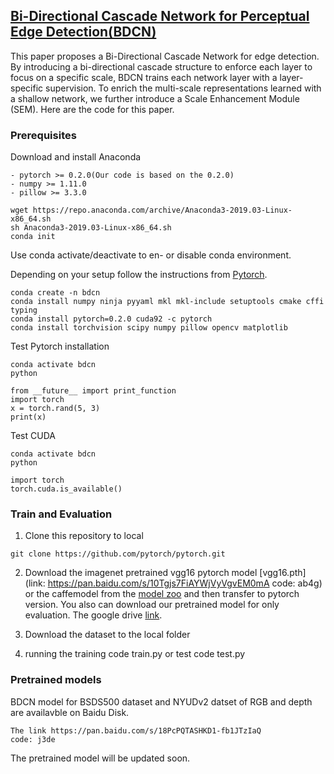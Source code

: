 ## [Bi-Directional Cascade Network for Perceptual Edge Detection(BDCN)](https://arxiv.org/pdf/1902.10903.pdf)

This paper proposes a Bi-Directional Cascade Network for edge detection. By introducing a bi-directional cascade structure to enforce each layer to focus on a specific scale, BDCN trains each network layer with a layer-specific supervision. To enrich the multi-scale representations learned with a shallow network, we further introduce a Scale Enhancement
Module (SEM). Here are the code for this paper.

### Prerequisites

Download and install Anaconda

    - pytorch >= 0.2.0(Our code is based on the 0.2.0)
    - numpy >= 1.11.0
    - pillow >= 3.3.0

    wget https://repo.anaconda.com/archive/Anaconda3-2019.03-Linux-x86_64.sh
    sh Anaconda3-2019.03-Linux-x86_64.sh
    conda init

Use conda activate/deactivate to en- or disable conda environment.

Depending on your setup follow the instructions from [Pytorch](https://pytorch.org/get-started/previous-versions/).

    conda create -n bdcn
    conda install numpy ninja pyyaml mkl mkl-include setuptools cmake cffi typing
    conda install pytorch=0.2.0 cuda92 -c pytorch
    conda install torchvision scipy numpy pillow opencv matplotlib

Test Pytorch installation

    conda activate bdcn
    python

    from __future__ import print_function
    import torch
    x = torch.rand(5, 3)
    print(x)

Test CUDA

    conda activate bdcn
    python

    import torch
    torch.cuda.is_available()


### Train and Evaluation

1. Clone this repository to local
```shell
git clone https://github.com/pytorch/pytorch.git
```

2. Download the imagenet pretrained vgg16 pytorch model [vgg16.pth](link: https://pan.baidu.com/s/10Tgjs7FiAYWjVyVgvEM0mA code: ab4g) or the caffemodel from the [model zoo](https://github.com/BVLC/caffe/wiki/Model-Zoo) and then transfer to pytorch version. You also can download our pretrained model for only evaluation.
The google drive [link](https://drive.google.com/file/d/1CmDMypSlLM6EAvOt5yjwUQ7O5w-xCm1n/view?usp=sharing).

3. Download the dataset to the local folder

4. running the training code train.py or test code test.py

### Pretrained models

BDCN model for BSDS500 dataset and NYUDv2 datset of RGB and depth are availavble on Baidu Disk.

    The link https://pan.baidu.com/s/18PcPQTASHKD1-fb1JTzIaQ
    code: j3de


The pretrained model will be updated soon.


